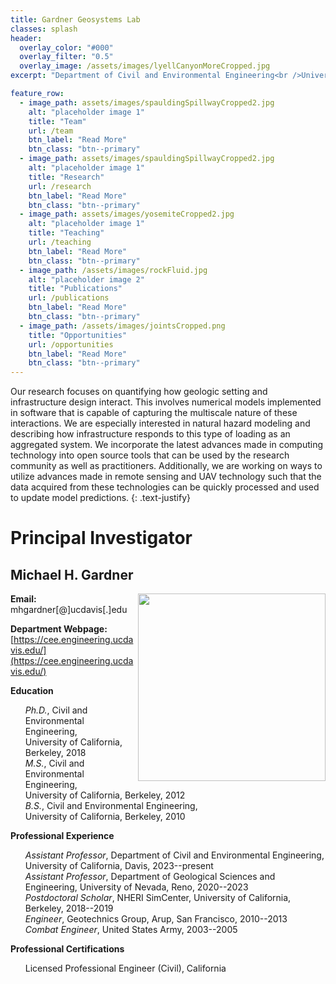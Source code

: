 ```yaml
---
title: Gardner Geosystems Lab
classes: splash
header:
  overlay_color: "#000"
  overlay_filter: "0.5"
  overlay_image: /assets/images/lyellCanyonMoreCropped.jpg    
excerpt: "Department of Civil and Environmental Engineering<br />University of California, Davis"

feature_row:
  - image_path: assets/images/spauldingSpillwayCropped2.jpg
    alt: "placeholder image 1"
    title: "Team"
    url: /team
    btn_label: "Read More"
    btn_class: "btn--primary"
  - image_path: assets/images/spauldingSpillwayCropped2.jpg
    alt: "placeholder image 1"
    title: "Research"
    url: /research
    btn_label: "Read More"
    btn_class: "btn--primary"
  - image_path: assets/images/yosemiteCropped2.jpg
    alt: "placeholder image 1"
    title: "Teaching"
    url: /teaching
    btn_label: "Read More"
    btn_class: "btn--primary"
  - image_path: /assets/images/rockFluid.jpg
    alt: "placeholder image 2"
    title: "Publications"
    url: /publications
    btn_label: "Read More"
    btn_class: "btn--primary"
  - image_path: /assets/images/jointsCropped.png
    title: "Opportunities"
    url: /opportunities
    btn_label: "Read More"
    btn_class: "btn--primary"
---
```


Our research focuses on quantifying how geologic setting and
infrastructure design interact. This involves numerical models implemented in
software that is capable of capturing the multiscale nature of these
interactions. We are especially interested in natural hazard modeling and
describing how infrastructure responds to this type of loading as an aggregated
system. We incorporate the latest advances made in computing technology into
open source tools that can be used by the research community as well as
practitioners. Additionally, we are working on ways to utilize advances made in
remote sensing and UAV technology such that the data acquired from these
technologies can be quickly processed and used to update model predictions.
{: .text-justify}

# Principal Investigator

## Michael H. Gardner

<img style="float: right;" src="{{ site.baseurl }}/assets/images/headShot2.jpg" width="300">

**Email:** mhgardner[@]ucdavis[.]edu<br/>

**Department Webpage:** [https://cee.engineering.ucdavis.edu/](https://cee.engineering.ucdavis.edu/)<br/>

[comment]: <> (**Phone:** <br/>)

**Education**<br/>
<ul style="list-style: none;">
<li><i>Ph.D.</i>, Civil and Environmental Engineering,<br/>University of California, Berkeley, 2018</li>
<li><i>M.S.</i>, Civil and Environmental Engineering,<br/>University of California, Berkeley, 2012</li>
<li><i>B.S.</i>, Civil and Environmental Engineering,<br/>University of California, Berkeley, 2010</li>
</ul>

**Professional Experience**<br />
<ul style="list-style: none;">
<li><i>Assistant Professor</i>, Department of Civil and Environmental Engineering, University of California, Davis, 2023--present</li>
<li><i>Assistant Professor</i>, Department of Geological Sciences and Engineering, University of Nevada, Reno, 2020--2023</li>
<li><i>Postdoctoral Scholar</i>, NHERI SimCenter, University of California, Berkeley, 2018--2019</li>
<li><i>Engineer</i>, Geotechnics Group, Arup, San Francisco, 2010--2013</li>
<li><i>Combat Engineer</i>, United States Army, 2003--2005</li>
</ul>

**Professional Certifications**<br />
<ul style="list-style: none;">
<li>Licensed Professional Engineer (Civil), California</li>
</ul>

